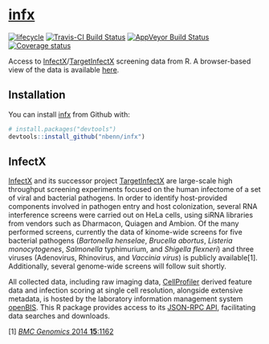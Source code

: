 
<!-- README.md is generated from README.Rmd. Please edit that file -->
<!-- build with rmarkdown::render("README.Rmd") -->
[infx](https://nbenn.github.io/infx)
====================================

[![lifecycle](https://img.shields.io/badge/lifecycle-maturing-blue.svg)](https://img.shields.io/badge/lifecycle-maturing-blue.svg) [![Travis-CI Build Status](https://travis-ci.org/nbenn/infx.svg?branch=master)](https://travis-ci.org/nbenn/infx) [![AppVeyor Build Status](https://ci.appveyor.com/api/projects/status/github/nbenn/infx?branch=master&svg=true)](https://ci.appveyor.com/project/nbenn/infx) [![Coverage status](https://codecov.io/gh/nbenn/infx/branch/master/graph/badge.svg)](https://codecov.io/github/nbenn/infx?branch=master)

Access to [InfectX](http://www.infectx.ch)/[TargetInfectX](https://www.targetinfectx.ch) screening data from R. A browser-based view of the data is available [here](http://www.infectx.ch/databrowser).

Installation
------------

You can install [infx](https://nbenn.github.io/infx) from Github with:

``` r
# install.packages("devtools")
devtools::install_github("nbenn/infx")
```

InfectX
-------

[InfectX](http://www.infectx.ch) and its successor project [TargetInfectX](https://www.targetinfectx.ch) are large-scale high throughput screening experiments focused on the human infectome of a set of viral and bacterial pathogens. In order to identify host-provided components involved in pathogen entry and host colonization, several RNA interference screens were carried out on HeLa cells, using siRNA libraries from vendors such as Dharmacon, Quiagen and Ambion. Of the many performed screens, currently the data of kinome-wide screens for five bacterial pathogens (*Bartonella henselae*, *Brucella abortus*, *Listeria monocytogenes*, *Salmonella* typhimurium, and *Shigella flexneri*) and three viruses (Adenovirus, Rhinovirus, and *Vaccinia virus*) is publicly available[1]. Additionally, several genome-wide screens will follow suit shortly.

All collected data, including raw imaging data, [CellProfiler](http://cellprofiler.org) derived feature data and infection scoring at single cell resolution, alongside extensive metadata, is hosted by the laboratory information management system [openBIS](https://wiki-bsse.ethz.ch/display/bis/Home). This R package provides access to its [JSON-RPC API](https://wiki-bsse.ethz.ch/display/openBISDoc1304/openBIS+JSON+API), facilitating data searches and downloads.

[1] [*BMC Genomics* 2014 **15**:1162](https://doi.org/10.1186/1471-2164-15-1162)
